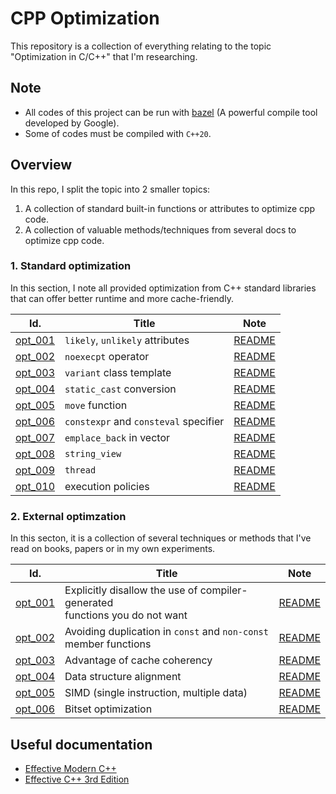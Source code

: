# CPP Optimization
This repository is a collection of everything relating to the topic "Optimization in C/C++" that I'm researching.

## Note
- All codes of this project can be run with [bazel](https://bazel.build/) (A powerful compile tool developed by Google).
- Some of codes must be compiled with `C++20`.

## Overview
In this repo, I split the topic into 2 smaller topics:  
1. A collection of standard built-in functions or attributes to optimize cpp code.
2. A collection of valuable methods/techniques from several docs to optimize cpp code.

### 1. Standard optimization
In this section, I note all provided optimization from C++ standard libraries that can offer better runtime and more cache-friendly.

| Id.                           | Title                                 | Note    |
| ------                        | ------                                | ------  |
| [opt_001](std_optim/opt_001)  | `likely`, `unlikely` attributes       | [README](std_optim/opt_001/README.md) |
| [opt_002](std_optim/opt_002)  | `noexecpt` operator                   | [README](std_optim/opt_002/README.md) |
| [opt_003](std_optim/opt_003)  | `variant` class template              | [README](std_optim/opt_003/README.md) |
| [opt_004](std_optim/opt_004)  | `static_cast` conversion              | [README](std_optim/opt_004/README.md) |
| [opt_005](std_optim/opt_005)  | `move` function                       | [README](std_optim/opt_005/README.md) |
| [opt_006](std_optim/opt_006)	| `constexpr` and `consteval` specifier	| [README](std_optim/opt_006/README.md) |
| [opt_007](std_optim/opt_007)	| `emplace_back` in vector			    | [README](std_optim/opt_007/README.md)	|
| [opt_008](std_optim/opt_008)  | `string_view`                         | [README](std_optim/opt_008/README.md) |
| [opt_009](std_optim/opt_009)  | `thread`                              | [README](std_optim/opt_009/README.md) |
| [opt_010](std_optim/opt_010)  | execution policies                    | [README](std_optim/opt_010/README.md) |

### 2. External optimzation
In this secton, it is a collection of several techniques or methods that I've read on books, papers or in my own experiments.

| Id.                           | Title                                                                                | Note    |
| ------                        | ------                                                                               | ------  |
| [opt_001](ext_optim/opt_001)  | Explicitly disallow the use of compiler-generated <br /> functions you do not want   | [README](ext_optim/opt_001/README.md) |
| [opt_002](ext_optim/opt_002)  | Avoiding duplication in `const` and `non-const` <br /> member functions              | [README](ext_optim/opt_002/README.md) |
| [opt_003](ext_optim/opt_003)  | Advantage of cache coherency                                                         | [README](ext_optim/opt_003/README.md) |
| [opt_004](ext_optim/opt_004)  | Data structure alignment                                                             | [README](ext_optim/opt_004/README.md) |
| [opt_005](ext_optim/opt_005)	| SIMD (single instruction, multiple data)											   | [README](ext_optim/opt_005/README.md) |
| [opt_006](ext_optim/opt_006)  | Bitset optimization                                                                  | [README](ext_optim/opt_006/README.md) |

## Useful documentation
- [Effective Modern C++](docs/Effective_Modern_C__.pdf)
- [Effective C++ 3rd Edition](docs/Effective%20C++%203rd%20ed.pdf)  
